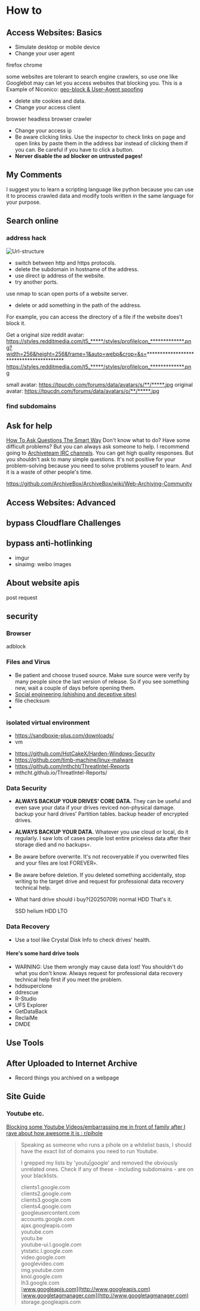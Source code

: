 # How to

## Access Websites: Basics
* Simulate desktop or mobile device
* Change your user agent

firefox chrome

some websites are tolerant to search engine crawlers, so use one like Googlebot may can let you access websites that blocking you. This is a Example of Niconico: [geo-block & User-Agent spoofing](https://mmaker.moe/2025/01/niconico-geo-block-user-agent-spoofing/)
* delete site cookies and data.
* Change your access client

browser
headless browser
crawler

* Change your access ip
* Be aware clicking links. Use the inspector to check links on page and open links by paste them in the address bar instead of clicking them if you can. Be careful if you have to click a button.
* **Nerver disable the ad blocker on untrusted pages!**
## My Comments
I suggest you to learn a scripting language like python because you can use it to process crawled data and modify tools written in the same language for your purpose.
## Search online
### address hack
![Url-structure](https://upload.wikimedia.org/wikipedia/commons/f/fa/Url-structure.png)
* switch between http and https protocols.
* delete the subdomain in hostname of the address.
* use direct ip address of the website.
* try another ports.

use nmap to scan open ports of a website server.
* delete or add something in the path of the address.

For example, you can access the directory of a file if the website does't block it.

Get a original size reddit avatar: https://styles.redditmedia.com/t5_*****/styles/profileIcon_*************.png?width=256&height=256&frame=1&auto=webp&crop=&s=**************************************** https://styles.redditmedia.com/t5_*****/styles/profileIcon_*************.png

small avatar: https://tpucdn.com/forums/data/avatars/s/**/*****.jpg original avatar: https://tpucdn.com/forums/data/avatars/o/**/*****.jpg
### find subdomains

## Ask for help

[How To Ask Questions The Smart Way](http://www.catb.org/~esr/faqs/smart-questions.html)
Don't know what to do? Have some difficult problems? But you can always ask someone to help.
I recommend going to [Archiveteam IRC channels](https://wiki.archiveteam.org/index.php/Archiveteam:IRC). You can get high quality responses. But you shouldn't ask to many simple questions. It's not positive for your problem-solving because you need to solve problems youself to learn. And it is a waste of other people's time.

https://github.com/ArchiveBox/ArchiveBox/wiki/Web-Archiving-Community

## Access Websites: Advanced

## bypass Cloudflare Challenges

## bypass anti-hotlinking
* imgur
* sinaimg: weibo images

## About website apis

post request
###

## security

### Browser

adblock

### Files and Virus
* Be patient and choose trused source. Make sure source were verify by many people since the last version of release. So if you see something new, wait a couple of days before opening them.
* [Social engineering (phishing and deceptive sites)](https://developers.google.com/search/docs/monitor-debug/security/social-engineering)
* file checksum
* 

### isolated virtual environment
- https://sandboxie-plus.com/downloads/
- vm
* https://github.com/HotCakeX/Harden-Windows-Security
* https://github.com/timb-machine/linux-malware
* https://github.com/mthcht/ThreatIntel-Reports
* mthcht.github.io/ThreatIntel-Reports/

### Data Security
* **ALWAYS BACKUP YOUR DRIVES' CORE DATA.** They can be useful and even save your data if your drives reviced non-physical damage. backup your hard drives' Partition tables. backup header of encrypted drives.
* **ALWAYS BACKUP YOUR DATA.** Whatever you use cloud or local, do it regularly. I saw lots of cases people lost entire priceless data after their storage died and no backups💀.
* Be aware before overwrite. It's not recoveryable if you overwrited files and your files are lost FOREVER💀.
* Be aware before deletion. If you deleted something accidentally, stop writing to the target drive and request for professional data recovery technical help.
* What hard drive should i buy?(20250709) normal HDD That's it.

  SSD helium HDD LTO
### Data Recovery
* Use a tool like Crystal Disk Info to check drives' health.
#### Here's some hard drive tools
* WARNING: Use them wrongly may cause data lost! You shouldn't do what you don't know. Always request for professional data recovery technical help first if you meet the problem.
* hddsuperclone
* ddrescue
* R-Studio
* UFS Explorer
* GetDataBack
* ReclaiMe
* DMDE
## Use Tools
## After Uploaded to Internet Archive
* Record things you archived on a webpage
## Site Guide

### Youtube etc.
[Blocking some Youtube Videos/embarrassing me in front of family after I rave about how awesome it is : r/pihole](https://www.reddit.com/r/pihole/comments/a9qez4/blocking_some_youtube_videosembarrassing_me_in/)

> Speaking as someone who runs a pihole on a whitelist basis, I should have the exact list of domains you need to run Youtube.
> 
> I grepped my lists by 'youtu|google' and removed the obviously unrelated ones. Check if any of these - including subdomains - are on your blacklists.
> 
> clients1.google.com  
> clients2.google.com  
> clients3.google.com  
> clients4.google.com  
> googleusercontent.com  
> accounts.google.com  
> ajax.googleapis.com  
> youtube.com  
> youtu.be  
> youtube-ui.l.google.com  
> ytstatic.l.google.com  
> video.google.com  
> googlevideo.com  
> img.youtube.com  
> knol.google.com  
> lh3.google.com  
> [www.googleapis.com](http://www.googleapis.com)  
> [www.googletagmanager.com](http://www.googletagmanager.com)  
> storage.googleapis.com

